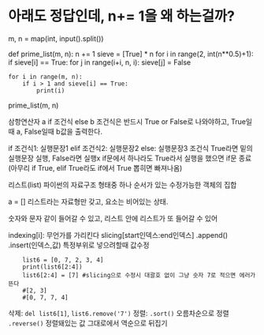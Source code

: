 # 아래도 정답인데, n+= 1을 왜 하는걸까?

m, n = map(int, input().split())


def prime_list(m, n):
    n += 1
    sieve = [True] * n
    for i in range(2, int(n**0.5)+1):
        if sieve[i] == True:
            for j in range(i+i, n, i):
                sieve[j] = False

    for i in range(m, n):
        if i > 1 and sieve[i] == True:
            print(i)


prime_list(m, n)


삼항연산자 a if 조건식 else b
조건식은 반드시 True or False로 나와야하고,
True일때 a, False일때 b값을 출력한다.


if 조건식1:
    실행문장1
elif 조건식2:
    실행문장2
else:
    실행문장3
조건식 True라면 밑의 실행문장 실행, False라면 실행x
if문에서 하나라도 True라서 실행을 했으면 if문 종료 (아무리 if True, elif True라도 if에서 True 뽑히면 빠져나옴) 

리스트(list)
파이썬의 자료구조 형태중 하나
순서가 있는 수정가능한 객체의 집합

a = []
리스트라는 자료형만 갖고, 요소는 비어있는 상태.

숫자와 문자 같이 들어갈 수 있고, 리스트 안에 리스트가 또 들어갈 수 있어

indexing[i]: 무언가를 가리킨다 
slicing[start인덱스:end인덱스]
.append()
.insert(인덱스,값) 특정부위로 넣으려할때
값수정
``` 
    list6 = [0, 7, 2, 3, 4]
    print(list6[2:4])
    list6[2:4] = [7] #slicing으로 수정시 대괄호 없이 그냥 숫자 7로 적으면 에러가 뜬다 
    #[2, 3]
    #[0, 7, 7, 4]
```
삭제: ```del list6[1]```, ```list6.remove('7')```
정렬:
```.sort()``` 오름차순으로 정렬
```.reverse()``` 정렬돼있는 값 그대로에서 역순으로 뒤집기



